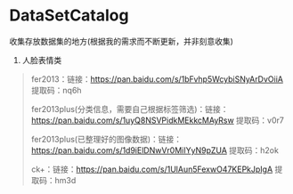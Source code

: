 # DataSetCatalog
收集存放数据集的地方(根据我的需求而不断更新，并非刻意收集)

1. 人脸表情类
> fer2013：链接：https://pan.baidu.com/s/1bFvhp5WcybiSNyArDvOiiA  提取码：nq6h 
> 
> fer2013plus(分类信息，需要自己根据标签筛选)：链接：https://pan.baidu.com/s/1uyQ8NSVPidkMEkkcMAyRsw  提取码：v0r7 
> 
> fer2013plus(已整理好的图像数据)：链接：https://pan.baidu.com/s/1d9iElDNwVr0MiIYyN9pZUA  提取码：h2ok 
> 
> ck+：链接：https://pan.baidu.com/s/1UlAun5FexwO47KEPkJpIgA  提取码：hm3d 
